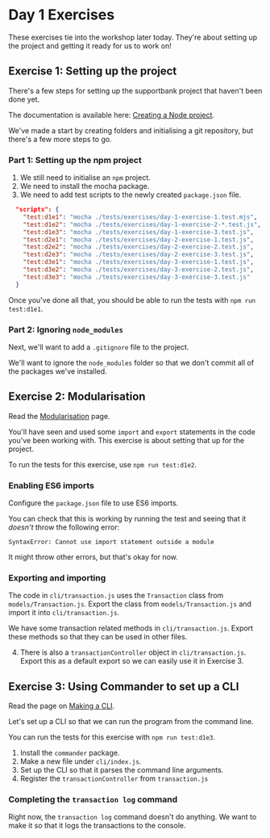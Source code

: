 # Day 1 Exercises

These exercises tie into the workshop later today. They're about setting up the project and getting it ready for us to work on!

## Exercise 1: Setting up the project

There's a few steps for setting up the supportbank project that haven't been done yet.

The documentation is available here: [Creating a Node project](https://tech-docs.corndel.com/js/node-projects.html).

We've made a start by creating folders and initialising a git repository, but there's a few more steps to go.

### Part 1: Setting up the npm project

1. We still need to initialise an `npm` project.
2. We need to install the mocha package.
3. We need to add test scripts to the newly created `package.json` file.

```JSON
  "scripts": {
    "test:d1e1": "mocha ./tests/exercises/day-1-exercise-1.test.mjs",
    "test:d1e2": "mocha ./tests/exercises/day-1-exercise-2-*.test.js",
    "test:d1e3": "mocha ./tests/exercises/day-1-exercise-3.test.js",
    "test:d2e1": "mocha ./tests/exercises/day-2-exercise-1.test.js",
    "test:d2e2": "mocha ./tests/exercises/day-2-exercise-2.test.js",
    "test:d2e3": "mocha ./tests/exercises/day-2-exercise-3.test.js",
    "test:d3e1": "mocha ./tests/exercises/day-3-exercise-1.test.js",
    "test:d3e2": "mocha ./tests/exercises/day-3-exercise-2.test.js",
    "test:d3e3": "mocha ./tests/exercises/day-3-exercise-3.test.js"
  }
```

Once you've done all that, you should be able to run the tests with `npm run test:d1e1`.

### Part 2: Ignoring `node_modules`

Next, we'll want to add a `.gitignore` file to the project.

We'll want to ignore the `node_modules` folder so that we don't commit all of the packages we've installed.

## Exercise 2: Modularisation

Read the [Modularisation](https://tech-docs.corndel.com/js/import-export.html) page.

You'll have seen and used some `import` and `export` statements in the code you've been working with. This exercise is about setting that up for the project.

To run the tests for this exercise, use `npm run test:d1e2`.

### Enabling ES6 imports

Configure the `package.json` file to use ES6 imports.

You can check that this is working by running the test and seeing that it _doesn't_ throw the following error:

```
SyntaxError: Cannot use import statement outside a module
```

It might throw other errors, but that's okay for now.

### Exporting and importing

The code in `cli/transaction.js` uses the `Transaction` class from `models/Transaction.js`. Export the class from `models/Transaction.js` and import it into `cli/transaction.js`.

We have some transaction related methods in `cli/transaction.js`. Export these methods so that they can be used in other files.

4. There is also a `transactionController` object in `cli/transaction.js`. Export this as a default export so we can easily use it in Exercise 3.

## Exercise 3: Using Commander to set up a CLI

Read the page on [Making a CLI](https://tech-docs.corndel.com/js/making-a-cli.html).

Let's set up a CLI so that we can run the program from the command line.

You can run the tests for this exercise with `npm run test:d1e3`.

1. Install the `commander` package.
2. Make a new file under `cli/index.js`.
3. Set up the CLI so that it parses the command line arguments.
4. Register the `transactionController` from `transaction.js`

### Completing the `transaction log` command

Right now, the `transaction log` command doesn't do anything. We want to make it so that it logs the transactions to the console.
